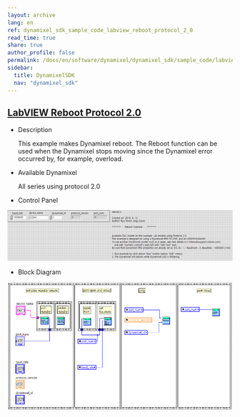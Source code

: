 ```yaml
---
layout: archive
lang: en
ref: dynamixel_sdk_sample_code_labview_reboot_protocol_2_0
read_time: true
share: true
author_profile: false
permalink: /docs/en/software/dynamixel/dynamixel_sdk/sample_code/labview_reboot_protocol_2_0/
sidebar:
  title: DynamixelSDK
  nav: "dynamixel_sdk"
---
```


<div style="counter-reset: h2 111"></div>
<div style="counter-reset: h1 3"></div>

## [LabVIEW Reboot Protocol 2.0](#labview-reboot-protocol-20)

- Description

  This example makes Dynamixel reboot. The Reboot function can be used when the Dynamixel stops moving since the Dynamixel error occurred by, for example, overload.

- Available Dynamixel

  All series using protocol 2.0

- Control Panel

![](https://github.com/ROBOTIS-GIT/ROBOTIS-Documents/blob/master/wiki-images/DynamixelSDK/4.SDKExample/4.7%20LabVIEW/reboot2/reboot2.png)

- Block Diagram

![](https://github.com/ROBOTIS-GIT/ROBOTIS-Documents/blob/master/wiki-images/DynamixelSDK/4.SDKExample/4.7%20LabVIEW/reboot2/block_diagram.png)